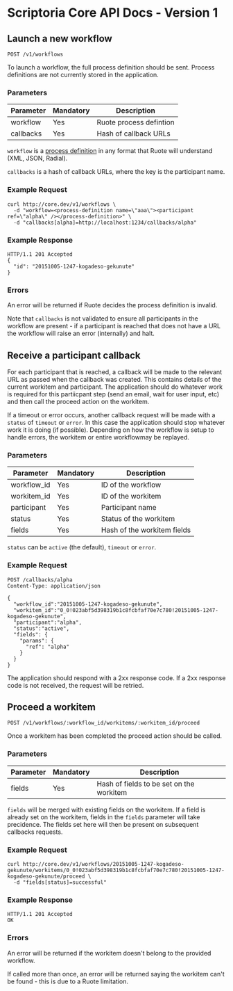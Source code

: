 # Scriptoria Core API Docs - Version 1

## Launch a new workflow

    POST /v1/workflows

To launch a workflow, the full process definition should be sent. Process
definitions are not currently stored in the application.

### Parameters

| Parameter | Mandatory | Description              |
|-----------|-----------|--------------------------|
| workflow  | Yes       | Ruote process defintion  |
| callbacks | Yes       | Hash of callback URLs    |

`workflow` is a [process definition](http://ruote.io/definitions.html) in any
format that Ruote will understand (XML, JSON, Radial).

`callbacks` is a hash of callback URLs, where the key is the participant name.

### Example Request

```
curl http://core.dev/v1/workflows \
  -d "workflow=<process-definition name=\"aaa\"><participant ref=\"alpha\" /></process-definition>" \
  -d "callbacks[alpha]=http://localhost:1234/callbacks/alpha"
```

### Example Response

```
HTTP/1.1 201 Accepted
{
  "id": "20151005-1247-kogadeso-gekunute"
}
```

### Errors

An error will be returned if Ruote decides the process definition is invalid.

Note that `callbacks` is not validated to ensure all participants in the
workflow are present - if a participant is reached that does not have a URL the
workflow will raise an error (internally) and halt.

## Receive a participant callback

For each participant that is reached, a callback will be made to the relevant
URL as passed when the callback was created. This contains details of the
current workitem and participant. The application should do whatever work is
required for this partiicpant step (send an email, wait for user input, etc)
and then call the proceed action on the workitem.

If a timeout or error occurs, another callback request will be made with a
`status` of `timeout` or `error`. In this case the application should stop
whatever work it is doing (if possible). Depending on how the workflow is setup
to handle errors, the workitem or entire workflowmay be replayed.

### Parameters

| Parameter    | Mandatory | Description                 |
|--------------|-----------|-----------------------------|
| workflow\_id | Yes       | ID of the workflow          |
| workitem\_id | Yes       | ID of the workitem          |
| participant  | Yes       | Participant name            |
| status       | Yes       | Status of the workitem      |
| fields       | Yes       | Hash of the workitem fields |

`status` can be `active` (the default), `timeout` or `error`.

### Example Request

```
POST /callbacks/alpha
Content-Type: application/json

{
  "workflow_id":"20151005-1247-kogadeso-gekunute",
  "workitem_id":"0_0!023abf5d398319b1c8fcbfaf70e7c780!20151005-1247-kogadeso-gekunute",
  "participant":"alpha",
  "status":"active",
  "fields": {
    "params": {
      "ref": "alpha"
    }
  }
}
```

The application should respond with a 2xx response code. If a 2xx response code
is not received, the request will be retried.

## Proceed a workitem

    POST /v1/workflows/:workflow_id/workitems/:workitem_id/proceed

Once a workitem has been completed the proceed action should be called.

### Parameters

| Parameter | Mandatory | Description                              |
|-----------|-----------|------------------------------------------|
| fields    | Yes       | Hash of fields to be set on the workitem |

`fields` will be merged with existing fields on the workitem. If a field is
already set on the workitem, fields in the `fields` parameter will take
precidence. The fields set here will then be present on subsequent callbacks
requests.

### Example Request

```
curl http://core.dev/v1/workflows/20151005-1247-kogadeso-gekunute/workitems/0_0!023abf5d398319b1c8fcbfaf70e7c780!20151005-1247-kogadeso-gekunute/proceed \
  -d "fields[status]=successful"
```

### Example Response

```
HTTP/1.1 201 Accepted
OK
```

### Errors

An error will be returned if the workitem doesn't belong to the provided
workflow.

If called more than once, an error will be returned saying the workitem can't
be found - this is due to a Ruote limitation.
